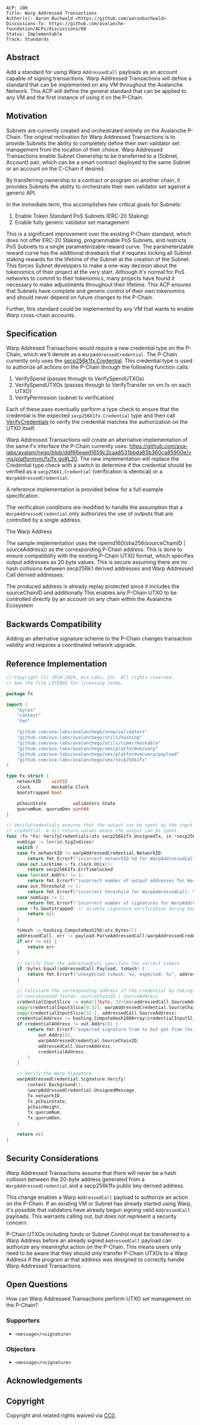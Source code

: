 ```text
ACP: 100
Title: Warp Addressed Transactions
Author(s): Aaron Buchwald <https://github.com/aaronbuchwald>
Discussions-To: https://github.com/avalanche-foundation/ACPs/discussions/68
Status: Implementable
Track: Standards
```

## Abstract

Add a standard for using Warp `AddressedCall` payloads as an account capable of signing transactions. Warp Addressed Transactions will define a standard that can be implemented on any VM throughout the Avalanche Network. This ACP will define the general standard that can be applied to any VM and the first instance of using it on the P-Chain.

## Motivation


Subnets are currently created and orchestrated entirely on the Avalanche P-Chain. The original motivation for Warp Addressed Transactions is to provide Subnets the ability to completely define their own validator set management from the location of their choice. Warp Addressed Transactions enable Subnet Ownership to be transferred to a (Subnet, Account) pair, which can be a smart contract deployed to the same Subnet or an account on the C-Chain if desired.

By transferring ownership to a contract or program on another chain, it provides Subnets the ability to orchestrate their own validator set against a generic API.

In the immediate term, this accomplishes two critical goals for Subnets:

1) Enable Token Standard PoS Subnets (ERC-20 Staking)
2) Enable fully generic validator set management

This is a significant improvement over the existing P-Chain standard, which does not offer ERC-20 Staking, programmable PoS Subnets, and restricts PoS Subnets to a single parameterizable reward curve. The parameterizable reward curve has the additional drawback that it requires locking all Subnet staking rewards for the lifetime of the Subnet at the creation of the Subnet. This forces Subnet developers to make a one-way decision about the tokenomics of their project at the very start. Although it's normal for PoS networks to commit to their tokenomics, many projects have found it necessary to make adjustments throughout their lifetime. This ACP ensures that Subnets have complete and generic control of their own tokenomics and should never depend on future changes to the P-Chain.

Further, this standard could be implemented by any VM that wants to enable Warp cross-chain accounts.

## Specification

Warp Addresed Transactions would require a new credential type on the P-Chain, which we'll denote as a `WarpAddressedCredential`. The P-Chain currently only uses the [secp256k1fx.Credential](https://github.com/ava-labs/avalanchego/blob/ddf66eaed1659c2caa8531bbda83b360ca85900e/vms/secp256k1fx/credential.go#L17). This credential type is used to authorize all actions on the P-Chain through the following function calls:

1. VerifySpend (passes through to VerifySpendUTXOs)
2. VerifySpendUTXOs (passes through to VerifyTransfer on vm.fx on each UTXO)
3. VerifyPermission (subnet tx verification)

Each of these pass eventually perform a type check to ensure that the credential is the expected `secp256k1fx.Credential` type and then call [VerifyCredentials](https://github.com/ava-labs/avalanchego/blob/ddf66eaed1659c2caa8531bbda83b360ca85900e/vms/secp256k1fx/fx.go#L180) to verify the credential matches the authorization on the UTXO itself.

Warp Addressed Transactions will create an alternative implementation of the same Fx interface the P-Chain currently uses: https://github.com/ava-labs/avalanchego/blob/ddf66eaed1659c2caa8531bbda83b360ca85900e/vms/platformvm/fx/fx.go#L20. The new implementation will replace the Credential type check with a switch to determine if the credential should be verified as a `secp256k1.Credential` (verification is identical) or a `WarpAddressedCredential`.

A reference implementation is provided below for a full example specification.

The verification conditions are modified to handle the assumption that a `WarpAddressedCredential` only authorizes the use of outputs that are controlled by a single address.

The Warp Address


The sample implementation uses the ripemd160(sha256(sourceChainID | sourceAddress)) as the corresponding P-Chain address. This is done to ensure compatibility with the existing P-Chain UTXO format, which specifies output addresses as 20 byte values. This is secure assuming there are no hash collisions between secp256k1 derived addresses and Warp Addressed Call derived addresses.

The produced address is already replay protected since it includes the sourceChainID and additionally 
This enables any P-Chain UTXO to be controlled directly by an account on any chain within the Avalanche Ecosystem


## Backwards Compatibility

Adding an alternative signature scheme to the P-Chain changes transaction validity and requires a coordinated network upgrade.

## Reference Implementation

```go
// Copyright (C) 2019-2024, Ava Labs, Inc. All rights reserved.
// See the file LICENSE for licensing terms.

package fx

import (
	"bytes"
	"context"
	"fmt"

	"github.com/ava-labs/avalanchego/snow/validators"
	"github.com/ava-labs/avalanchego/utils/hashing"
	"github.com/ava-labs/avalanchego/utils/timer/mockable"
	"github.com/ava-labs/avalanchego/vms/platformvm/warp"
	"github.com/ava-labs/avalanchego/vms/platformvm/warp/payload"
	"github.com/ava-labs/avalanchego/vms/secp256k1fx"
)

type Fx struct {
	networkID    uint32
	clock        mockable.Clock
	bootstrapped bool

	pChainState          validators.State
	quorumNum, quorumDen uint64
}

// VerifyCredentials ensures that the output can be spent by the input with the
// credential. A nil return values means the output can be spent.
func (fx *Fx) VerifyCredentials(utx secp256k1fx.UnsignedTx, in *secp256k1fx.Input, warpAddressedCredential *warp.Message, out *secp256k1fx.OutputOwners, pChainHeight uint64) error {
	numSigs := len(in.SigIndices)
	switch {
	case fx.networkID != warpAddressedCredential.NetworkID:
		return fmt.Errorf("incorrect networkID %d for WarpAddressedCall with networkID %d", warpAddressedCredential.NetworkID, fx.networkID)
	case out.Locktime > fx.clock.Unix():
		return secp256k1fx.ErrTimelocked
	case len(out.Addrs) != 1:
		return fmt.Errorf("incorrect number of output addresses for WarpAddressedCall: %d", len(out.Addrs))
	case out.Threshold != 1:
		return fmt.Errorf("incorrect threshold for WarpAddressedCall: %d", out.Threshold)
	case numSigs != 1:
		return fmt.Errorf("incorrect number of signatures for WarpAddressedCall: %d", numSigs)
	case !fx.bootstrapped: // disable signature verification during bootstrapping
		return nil
	}

	txHash := hashing.ComputeHash256(utx.Bytes())
	addressedCall, err := payload.ParseAddressedCall(warpAddressedCredential.Payload)
	if err != nil {
		return err
	}

	// Verify that the addressedCall specifies the correct txHash
	if !bytes.Equal(addressedCall.Payload, txHash) {
		return fmt.Errorf("unexpected txHash: %x, expected: %x", addressedCall.Payload, txHash)
	}

	// Calculate the corresponding address of the credential by taking a hash of the
	// concatenated fields: sourceChainID | sourceAddress
	credentialInputSlice := make([]byte, 32+len(addressedCall.SourceAddress))
	copy(credentialInputSlice[0:32], warpAddressedCredential.SourceChainID[:])
	copy(credentialInputSlice[32:], addressedCall.SourceAddress)
	credentialAddress := hashing.ComputeHash160Array(credentialInputSlice)
	if credentialAddress != out.Addrs[0] {
		return fmt.Errorf("expected signature from %s but got from (%s, %s) = %s",
			out.Addrs[0],
			warpAddressedCredential.SourceChainID,
			addressedCall.SourceAddress,
			credentialAddress,
		)
	}

	// Verify the Warp Signature
	warpAddressedCredential.Signature.Verify(
		context.Background(),
		&warpAddressedCredential.UnsignedMessage,
		fx.networkID,
		fx.pChainState,
		pChainHeight,
		fx.quorumNum,
		fx.quorumDen,
	)

	return nil
}
```

## Security Considerations

Warp Addressed Transactions assume that there will never be a hash collision between the 20-byte address generated from a `WarpAddressedCredential` and a secp256k1fx public key derived address.

This change enables a Warp `AddressedCall` payload to authorize an action on the P-Chain. If an existing VM or Subnet has already started using Warp, it's possible that validators have already begun signing valid `AddressedCall` payloads. This warrants calling out, but does not represent a security concern.

P-Chain UTXOs including funds or Subnet Control must be transferred to a Warp Address before an already signed `AddressedCall` payload can authorize any meaningful action on the P-Chain. This means users only need to be aware that they should only transfer P-Chain UTXOs to a Warp Address if the program at that address was designed to correctly handle Warp Addressed Transactions.

## Open Questions

How can Warp Addressed Transactions perform UTXO set management on the P-Chain?

### Supporters
* `<message>/<signature>`

### Objectors
* `<message>/<signature>`

## Acknowledgements

## Copyright

Copyright and related rights waived via [CC0](https://creativecommons.org/publicdomain/zero/1.0/).
